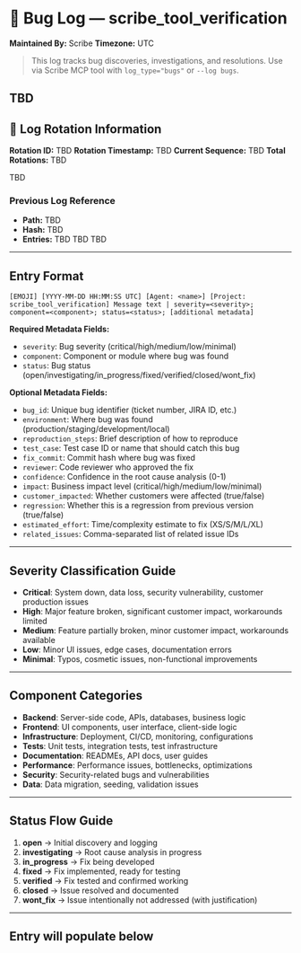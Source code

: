 # 🐞 Bug Log — scribe_tool_verification
**Maintained By:** Scribe
**Timezone:** UTC

> This log tracks bug discoveries, investigations, and resolutions. Use via Scribe MCP tool with `log_type="bugs"` or `--log bugs`.

TBD
---

## 🔄 Log Rotation Information
**Rotation ID:** TBD
**Rotation Timestamp:** TBD
**Current Sequence:** TBD
**Total Rotations:** TBD

TBD
### Previous Log Reference
- **Path:** TBD
- **Hash:** TBD
- **Entries:** TBD
TBD
TBD

---

## Entry Format
```
[EMOJI] [YYYY-MM-DD HH:MM:SS UTC] [Agent: <name>] [Project: scribe_tool_verification] Message text | severity=<severity>; component=<component>; status=<status>; [additional metadata]
```

**Required Metadata Fields:**
- `severity`: Bug severity (critical/high/medium/low/minimal)
- `component`: Component or module where bug was found
- `status`: Bug status (open/investigating/in_progress/fixed/verified/closed/wont_fix)

**Optional Metadata Fields:**
- `bug_id`: Unique bug identifier (ticket number, JIRA ID, etc.)
- `environment`: Where bug was found (production/staging/development/local)
- `reproduction_steps`: Brief description of how to reproduce
- `test_case`: Test case ID or name that should catch this bug
- `fix_commit`: Commit hash where bug was fixed
- `reviewer`: Code reviewer who approved the fix
- `confidence`: Confidence in the root cause analysis (0-1)
- `impact`: Business impact level (critical/high/medium/low/minimal)
- `customer_impacted`: Whether customers were affected (true/false)
- `regression`: Whether this is a regression from previous version (true/false)
- `estimated_effort`: Time/complexity estimate to fix (XS/S/M/L/XL)
- `related_issues`: Comma-separated list of related issue IDs

---

## Severity Classification Guide
- **Critical**: System down, data loss, security vulnerability, customer production issues
- **High**: Major feature broken, significant customer impact, workarounds limited
- **Medium**: Feature partially broken, minor customer impact, workarounds available
- **Low**: Minor UI issues, edge cases, documentation errors
- **Minimal**: Typos, cosmetic issues, non-functional improvements

---

## Component Categories
- **Backend**: Server-side code, APIs, databases, business logic
- **Frontend**: UI components, user interface, client-side logic
- **Infrastructure**: Deployment, CI/CD, monitoring, configurations
- **Tests**: Unit tests, integration tests, test infrastructure
- **Documentation**: READMEs, API docs, user guides
- **Performance**: Performance issues, bottlenecks, optimizations
- **Security**: Security-related bugs and vulnerabilities
- **Data**: Data migration, seeding, validation issues

---

## Status Flow Guide
1. **open** → Initial discovery and logging
2. **investigating** → Root cause analysis in progress
3. **in_progress** → Fix being developed
4. **fixed** → Fix implemented, ready for testing
5. **verified** → Fix tested and confirmed working
6. **closed** → Issue resolved and documented
7. **wont_fix** → Issue intentionally not addressed (with justification)

---

## Entry will populate below